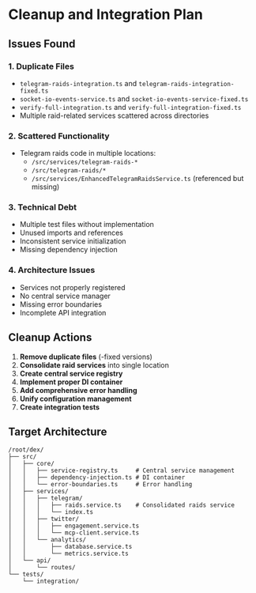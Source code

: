 # Cleanup and Integration Plan

## Issues Found

### 1. Duplicate Files
- `telegram-raids-integration.ts` and `telegram-raids-integration-fixed.ts`
- `socket-io-events-service.ts` and `socket-io-events-service-fixed.ts`
- `verify-full-integration.ts` and `verify-full-integration-fixed.ts`
- Multiple raid-related services scattered across directories

### 2. Scattered Functionality
- Telegram raids code in multiple locations:
  - `/src/services/telegram-raids-*`
  - `/src/telegram-raids/*`
  - `/src/services/EnhancedTelegramRaidsService.ts` (referenced but missing)
  
### 3. Technical Debt
- Multiple test files without implementation
- Unused imports and references
- Inconsistent service initialization
- Missing dependency injection

### 4. Architecture Issues
- Services not properly registered
- No central service manager
- Missing error boundaries
- Incomplete API integration

## Cleanup Actions

1. **Remove duplicate files** (-fixed versions)
2. **Consolidate raid services** into single location
3. **Create central service registry**
4. **Implement proper DI container**
5. **Add comprehensive error handling**
6. **Unify configuration management**
7. **Create integration tests**

## Target Architecture

```
/root/dex/
├── src/
│   ├── core/
│   │   ├── service-registry.ts     # Central service management
│   │   ├── dependency-injection.ts # DI container
│   │   └── error-boundaries.ts     # Error handling
│   ├── services/
│   │   ├── telegram/
│   │   │   ├── raids.service.ts    # Consolidated raids service
│   │   │   └── index.ts
│   │   ├── twitter/
│   │   │   ├── engagement.service.ts
│   │   │   └── mcp-client.service.ts
│   │   └── analytics/
│   │       ├── database.service.ts
│   │       └── metrics.service.ts
│   └── api/
│       └── routes/
└── tests/
    └── integration/
```
